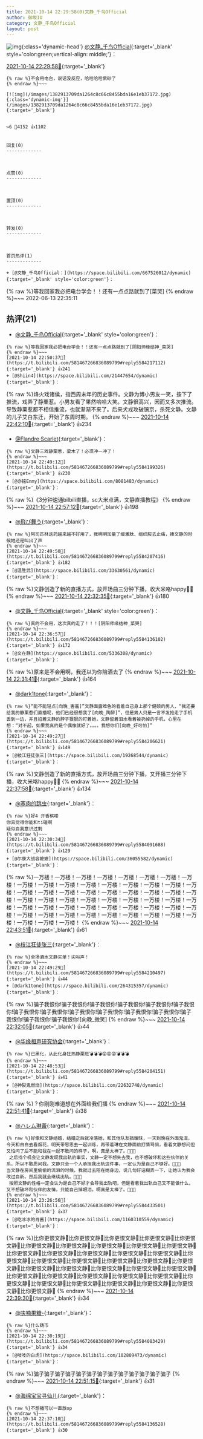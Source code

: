 ```yaml
---
title: 2021-10-14 22:29:58(0)文静_千鸟Official
author: 御坂IO
category: 文静_千鸟Official
layout: post
---
```


![img](/images/ac7482ed1b9a7f203dc68c0c4a77c488a27b108a.jpg){:class='dynamic-head'}
[@文静_千鸟Official](https://space.bilibili.com/667526012/dynamic){:target='_blank' style='color:green;vertical-align: middle;'}：

[2021-10-14 22:29:58🔗](https://t.bilibili.com/581467266836089799){:target='_blank'}

~~~
{% raw %}不会用电台，说话没反应，哈哈哈哈紫砂了
{% endraw %}~~~

[![img](/images/1382913709da1264c8c66c8455bda16e1eb37172.jpg){:class='dynamic-img'}](/images/1382913709da1264c8c66c8455bda16e1eb37172.jpg){:target='_blank'}


↪️6 💬4152 👍1102


回复(0)
-------------



点赞(0)
-------------



置顶(0)
-------------



转发(0)
-------------



首页热评(1)
-------------

+ [@文静_千鸟Official：](https://space.bilibili.com/667526012/dynamic){:target='_blank' style='color:green'}：
~~~
{% raw %}等我回家我必把电台学会！！还有一点点路就到了[菜哭]
{% endraw %}~~~
2022-06-13 22:35:11


热评(21)
-------------

+ [@文静_千鸟Official](https://space.bilibili.com/667526012/dynamic){:target='_blank' style='color:green'}：
~~~
{% raw %}等我回家我必把电台学会！！还有一点点路就到了[阴阳师缘结神_菜哭]
{% endraw %}~~~
[2021-10-14 22:50:37🔗](https://t.bilibili.com/581467266836089799#reply5584217112){:target='_blank'} 👍241
+ [@Shiin4](https://space.bilibili.com/21447654/dynamic){:target='_blank'}：
~~~
{% raw %}烽火戏诸侯，指西周末年的历史事件。文静为博小男友一笑，按下了推流，戏弄了静栗惹。小男友看了果然哈哈大笑。文静很高兴，因而又多次推流。导致静栗惹都不相信推流，也就渐渐不来了。后来犬戎攻破镐京，杀死文静。文静的儿子艾白东迁，开始了东周时期。
{% endraw %}~~~
[2021-10-14 22:42:10🔗](https://t.bilibili.com/581467266836089799#reply5584166043){:target='_blank'} 👍234
+ [@Flandre·Scarlet](https://space.bilibili.com/16460/dynamic){:target='_blank'}：
~~~
{% raw %}文静三戏静栗惹，梁木了！必须冲一冲了！
{% endraw %}~~~
[2021-10-14 22:49:12🔗](https://t.bilibili.com/581467266836089799#reply5584199326){:target='_blank'} 👍230
+ [@亦铭Enmy](https://space.bilibili.com/8081483/dynamic){:target='_blank'}：
~~~
{% raw %}《3分钟速通bilbili直播，sc大米点满，文静直播教程》
{% endraw %}~~~
[2021-10-14 22:57:12🔗](https://t.bilibili.com/581467266836089799#reply5584249636){:target='_blank'} 👍198
+ [@飛び舞う](https://space.bilibili.com/4776112/dynamic){:target='_blank'}：
~~~
{% raw %}阿司匹林这药越来越不好用了，我明明加量了缓激肽、组织胺去止痛，揍文静的时候她还是叫出了声
{% endraw %}~~~
[2021-10-14 22:49:50🔗](https://t.bilibili.com/581467266836089799#reply5584207416){:target='_blank'} 👍182
+ [@温胜武](https://space.bilibili.com/33630561/dynamic){:target='_blank'}：
~~~
{% raw %}文静创造了新的直播方式，放开场曲三分钟下播，收大米咯happy💃💃
{% endraw %}~~~
[2021-10-14 22:32:35🔗](https://t.bilibili.com/581467266836089799#reply5584102613){:target='_blank'} 👍180
+ [@文静_千鸟Official](https://space.bilibili.com/667526012/dynamic){:target='_blank' style='color:green'}：
~~~
{% raw %}真的不会用，这次真的走了！！！[阴阳师缘结神_菜哭]
{% endraw %}~~~
[2021-10-14 22:36:57🔗](https://t.bilibili.com/581467266836089799#reply5584136102){:target='_blank'} 👍172
+ [@文在静](https://space.bilibili.com/5336308/dynamic){:target='_blank'}：
~~~
{% raw %}原来是不会用啊，我还以为你陪酒去了
{% endraw %}~~~
[2021-10-14 22:31:41🔗](https://t.bilibili.com/581467266836089799#reply5584100803){:target='_blank'} 👍164
+ [@dark1tone](https://space.bilibili.com/264315357/dynamic){:target='_blank'}：
~~~
{% raw %}“能不能轻点[向晚_害羞]”文静面露难色的看着自己身上那个健硕的男人，“我还要给我的静栗惹们直播呢，他们已经很想我了[向晚_陶醉]”，但是男人只是一言不发抢走了手机丢到一边，并且掐着文静的脖子狠狠的盯着她，文静留着泪水看着被扔掉的手机，心里在想：“对不起，如果我真的是个偶像就好了。。。。我想你们[向晚_好可怕]”
{% endraw %}~~~
[2021-10-14 22:49:27🔗](https://t.bilibili.com/581467266836089799#reply5584206621){:target='_blank'} 👍149
+ [@枝江狂徒张三](https://space.bilibili.com/19268544/dynamic){:target='_blank'}：
~~~
{% raw %}文静创造了新的直播方式，放开场曲三分钟下播，又开播三分钟下播，收大米咯happy💃💃
{% endraw %}~~~
[2021-10-14 22:37:58🔗](https://t.bilibili.com/581467266836089799#reply5584133871){:target='_blank'} 👍134
+ [@塞肉的跳虫](https://space.bilibili.com/402443133/dynamic){:target='_blank'}：
~~~
{% raw %}好4 开香槟喽
你真觉得你能和ti碰啊
疑似自我意识过剩
{% endraw %}~~~
[2021-10-14 22:30:34🔗](https://t.bilibili.com/581467266836089799#reply5584091688){:target='_blank'} 👍129
+ [@尔康大战容嬷嬷](https://space.bilibili.com/36055582/dynamic){:target='_blank'}：
~~~
{% raw %}一万楼！一万楼！一万楼！一万楼！一万楼！一万楼！一万楼！一万楼！一万楼！一万楼！一万楼！一万楼！一万楼！一万楼！一万楼！一万楼！一万楼！一万楼！一万楼！一万楼！一万楼！一万楼！一万楼！一万楼！一万楼！一万楼！一万楼！一万楼！一万楼！一万楼！一万楼！一万楼！一万楼！一万楼！一万楼！一万楼！一万楼！一万楼！一万楼！一万楼！一万楼！一万楼！一万楼！一万楼！一万楼！一万楼！一万楼！一万楼！一万楼！一万楼！一万楼！一万楼！一万楼！一万楼！一万楼！一万楼！
{% endraw %}~~~
[2021-10-14 22:43:51🔗](https://t.bilibili.com/581467266836089799#reply5584169178){:target='_blank'} 👍61
+ [@枝江狂徒张三](https://space.bilibili.com/19268544/dynamic){:target='_blank'}：
~~~
{% raw %}全场酒水文静买单！尖叫声！
{% endraw %}~~~
[2021-10-14 22:49:29🔗](https://t.bilibili.com/581467266836089799#reply5584210497){:target='_blank'} 👍44
+ [@dark1tone](https://space.bilibili.com/264315357/dynamic){:target='_blank'}：
~~~
{% raw %}骗子我恨你!骗子我恨你!骗子我恨你!骗子我恨你!骗子我恨你!骗子我恨你!骗子我恨你!骗子我恨你!骗子我恨你!骗子我恨你!骗子我恨你!骗子我恨你!骗子我恨你!骗子我恨你!骗子我恨你![向晚_微笑]
{% endraw %}~~~
[2021-10-14 22:32:05🔗](https://t.bilibili.com/581467266836089799#reply5584096786){:target='_blank'} 👍44
+ [@华缘相声研究协会](https://space.bilibili.com/208202364/dynamic){:target='_blank'}：
~~~
{% raw %}已黑化，从此化身狂热静栗班💣💣💣😡😡😡💣💣💣
{% endraw %}~~~
[2021-10-14 22:48:53🔗](https://t.bilibili.com/581467266836089799#reply5584204151){:target='_blank'} 👍41
+ [@神裂鬼燃烧](https://space.bilibili.com/22632748/dynamic){:target='_blank'}：
~~~
{% raw %}？你刚刚难道想在外面给我们播
{% endraw %}~~~
[2021-10-14 22:51:41🔗](https://t.bilibili.com/581467266836089799#reply5584225515){:target='_blank'} 👍38
+ [@ハレム琳蕾](https://space.bilibili.com/132244972/dynamic){:target='_blank'}：
~~~
{% raw %}好像和文静结婚，结婚之后就冷落她，和其他队友搞暧昧，一天到晚在外面鬼混，今天和白白去看烟花，明天带思思去一起训练，再带着琳在文静面前打情骂俏，看着文静想问但又怕问了后不能和我在一起不敢问的样子，啊，真是太棒了。🤤🤤🤤
 之后找个机会让文静发现我出轨的事实，文静一定不想失去我，也不想破坏和这些伙伴的关系，所以不敢质问我。文静只会一个人承担我出轨这件事，一定认为是自己不够好。🤤🤤🤤
当文静在房间里偷偷的流泪的时候，我就过去陪在她身边，说几句好话糊弄一下，让她认为我会改过自新。然后我就会继续出轨。🤤🤤🤤
 按照文静的性格一定会认为是自己不好才会导我出轨吧，但是看着我出轨自己又不能做什么，又不想破坏和伙伴的友情，只能自己掉眼泪。啊真是太棒了。🤤🤤🤤
{% endraw %}~~~
[2021-10-14 23:26:56🔗](https://t.bilibili.com/581467266836089799#reply5584433501){:target='_blank'} 👍37
+ [@吃冰冰的肖酱](https://space.bilibili.com/1160310559/dynamic){:target='_blank'}：
~~~
{% raw %}比你更恨文静💢比你更恨文静💢比你更恨文静💢比你更恨文静💢比你更恨文静💢比你更恨文静💢比你更恨文静💢比你更恨文静💢比你更恨文静💢比你更恨文静💢比你更恨文静💢比你更恨文静💢比你更恨文静💢比你更恨文静💢比你更恨文静💢比你更恨文静💢比你更恨文静💢比你更恨文静💢比你更恨文静💢比你更恨文静💢比你更恨文静💢比你更恨文静💢比你更恨文静💢比你更恨文静💢比你更恨文静💢比你更恨文静💢比你更恨文静💢比你更恨文静💢比你更恨文静💢比你更恨文静💢比你更恨文静💢比你更恨文静💢比你更恨文静💢比你更恨文静💢比你更恨文静💢比你更恨文静💢比你更恨文静💢比你更恨文静💢
{% endraw %}~~~
[2021-10-14 22:39:30🔗](https://t.bilibili.com/581467266836089799#reply5584150930){:target='_blank'} 👍34
+ [@呋喃果糖-](https://space.bilibili.com/61899604/dynamic){:target='_blank'}：
~~~
{% raw %}什么铸币
{% endraw %}~~~
[2021-10-14 22:30:19🔗](https://t.bilibili.com/581467266836089799#reply5584083429){:target='_blank'} 👍34
+ [@吱吱的白虎](https://space.bilibili.com/102809473/dynamic){:target='_blank'}：
~~~
{% raw %}骗子骗子骗子骗子骗子骗子骗子骗子骗子骗子骗子骗子骗子
{% endraw %}~~~
[2021-10-14 22:51:15🔗](https://t.bilibili.com/581467266836089799#reply5584220180){:target='_blank'} 👍31
+ [@海绵宝宝寻仙儿](https://space.bilibili.com/49281213/dynamic){:target='_blank'}：
~~~
{% raw %}不想播可以一直放op
{% endraw %}~~~
[2021-10-14 22:37:10🔗](https://t.bilibili.com/581467266836089799#reply5584136528){:target='_blank'} 👍30


